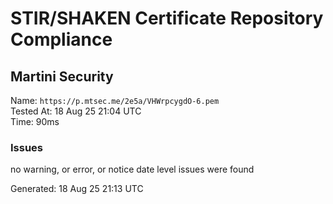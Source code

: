 # STIR/SHAKEN Certificate Repository Compliance

## Martini Security

Name: `https://p.mtsec.me/2e5a/VHWrpcygdO-6.pem`\
Tested At: 18 Aug 25 21:04 UTC\
Time: 90ms

### Issues

no warning, or error, or notice date level issues were found

Generated: 18 Aug 25 21:13 UTC